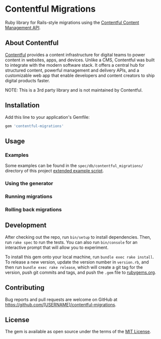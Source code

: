 # Contentful Migrations


Ruby library for Rails-style migrations using the [Contentful Content Management API](https://github.com/contentful/contentful-management.rb).

## About Contentful

[Contentful](https://www.contentful.com) provides a content infrastructure for digital teams to power content in websites, apps, and devices. Unlike a CMS, Contentful was built to integrate with the modern software stack. It offers a central hub for structured content, powerful management and delivery APIs, and a customizable web app that enable developers and content creators to ship digital products faster.

NOTE: This is a 3rd party library and is not maintained by Contentful.

## Installation

Add this line to your application's Gemfile:
```ruby
gem 'contentful-migrations'
```

## Usage

### Examples
Some examples can be found in the ```spec/db/contentful_migrations/``` directory of this project [extended example script](https://github.com/contentful/cma_import_script).

### Using the generator

### Running migrations

### Rolling back migrations

## Development

After checking out the repo, run `bin/setup` to install dependencies. Then, run `rake spec` to run the tests. You can also run `bin/console` for an interactive prompt that will allow you to experiment.

To install this gem onto your local machine, run `bundle exec rake install`. To release a new version, update the version number in `version.rb`, and then run `bundle exec rake release`, which will create a git tag for the version, push git commits and tags, and push the `.gem` file to [rubygems.org](https://rubygems.org).

## Contributing

Bug reports and pull requests are welcome on GitHub at https://github.com/[USERNAME]/contentful-migrations.

## License

The gem is available as open source under the terms of the [MIT License](https://opensource.org/licenses/MIT).
